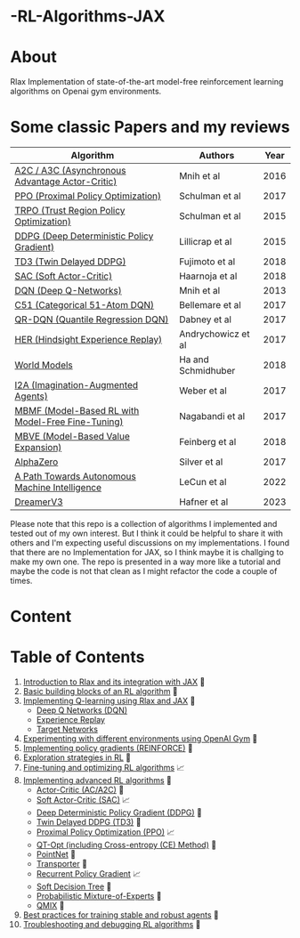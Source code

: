 # -RL-Algorithms-JAX

# About

Rlax Implementation of state-of-the-art model-free reinforcement learning algorithms on Openai gym environments.

# Some classic Papers and my reviews

| Algorithm                                       | Authors           | Year |
|-------------------------------------------------|-------------------|------|
| [A2C / A3C (Asynchronous Advantage Actor-Critic)](https://arxiv.org/abs/1602.01783) | Mnih et al        | 2016 |
| [PPO (Proximal Policy Optimization)](https://arxiv.org/abs/1707.06347)              | Schulman et al    | 2017 |
| [TRPO (Trust Region Policy Optimization)](https://arxiv.org/abs/1502.05477)         | Schulman et al    | 2015 |
| [DDPG (Deep Deterministic Policy Gradient)](https://arxiv.org/abs/1509.02971)       | Lillicrap et al   | 2015 |
| [TD3 (Twin Delayed DDPG)](https://arxiv.org/abs/1802.09477)                         | Fujimoto et al    | 2018 |
| [SAC (Soft Actor-Critic)](https://arxiv.org/abs/1801.01290)                         | Haarnoja et al    | 2018 |
| [DQN (Deep Q-Networks)](https://www.cs.toronto.edu/~vmnih/docs/dqn.pdf)                           | Mnih et al        | 2013 |
| [C51 (Categorical 51-Atom DQN)](https://arxiv.org/abs/1707.06887)                   | Bellemare et al   | 2017 |
| [QR-DQN (Quantile Regression DQN)](https://arxiv.org/abs/1710.10044)               | Dabney et al      | 2017 |
| [HER (Hindsight Experience Replay)](https://arxiv.org/abs/1707.01495)               | Andrychowicz et al| 2017 |
| [World Models](https://worldmodels.github.io/)                                  | Ha and Schmidhuber| 2018 |
| [I2A (Imagination-Augmented Agents)](https://arxiv.org/abs/1707.06203)              | Weber et al       | 2017 |
| [MBMF (Model-Based RL with Model-Free Fine-Tuning)](https://sites.google.com/view/mbmf)| Nagabandi et al  | 2017 |
| [MBVE (Model-Based Value Expansion)](https://arxiv.org/abs/1803.00101)              | Feinberg et al    | 2018 |
| [AlphaZero](https://arxiv.org/abs/1712.01815)                                      | Silver et al      | 2017 |
| [A Path Towards Autonomous Machine Intelligence](https://openreview.net/pdf?id=BZ5a1r-kVsf)|LeCun et al| 2022 | 
| [DreamerV3](https://arxiv.org/pdf/2301.04104.pdf)                                  | Hafner et al      | 2023|	

Please note that this repo is a collection of algorithms I implemented and tested out of my own interest. But I think it could be helpful to share it with others and I'm expecting useful discussions on my implementations. I found that there are no Implementation for JAX, so I think maybe it is challging to make my own one. The repo is presented in a way more like a tutorial and maybe the code is not that clean as I might refactor the code a couple of times. 

# Content

# Table of Contents

1. [Introduction to Rlax and its integration with JAX](#intro-rlax-jax) 🤝
2. [Basic building blocks of an RL algorithm](#basic-rl) 🚀
3. [Implementing Q-learning using Rlax and JAX](#q-learning) 📝
    - [Deep Q Networks (DQN)](#dqn)
    - [Experience Replay](#experience-replay)
    - [Target Networks](#target-networks)
4. [Experimenting with different environments using OpenAI Gym](#openai-gym) 🧪
5. [Implementing policy gradients (REINFORCE)](#reinforce) 🤖
6. [Exploration strategies in RL](#exploration-strategies) 🎲
7. [Fine-tuning and optimizing RL algorithms](#fine-tuning) 📈
8. [Implementing advanced RL algorithms](#advanced-rl) 🚀
    - [Actor-Critic (AC/A2C)](#ac-a2c) 🧮
    - [Soft Actor-Critic (SAC)](#sac) 📈
    - [Deep Deterministic Policy Gradient (DDPG)](#ddpg) 🤖
    - [Twin Delayed DDPG (TD3)](#td3) 🧮
    - [Proximal Policy Optimization (PPO)](#ppo) 📈
    - [QT-Opt (including Cross-entropy (CE) Method)](#qt-opt) 🎲
    - [PointNet](#pointnet) 🧮
    - [Transporter](#transporter) 🤖
    - [Recurrent Policy Gradient](#recurrent-policy-gradient) 📈
    - [Soft Decision Tree](#soft-decision-tree) 🧮
    - [Probabilistic Mixture-of-Experts](#mixture-of-experts) 🤖
    - [QMIX](#qmix) 🧮
9. [Best practices for training stable and robust agents](#best-practices) 🤖
10. [Troubleshooting and debugging RL algorithms](#troubleshooting) 🧪


## 

